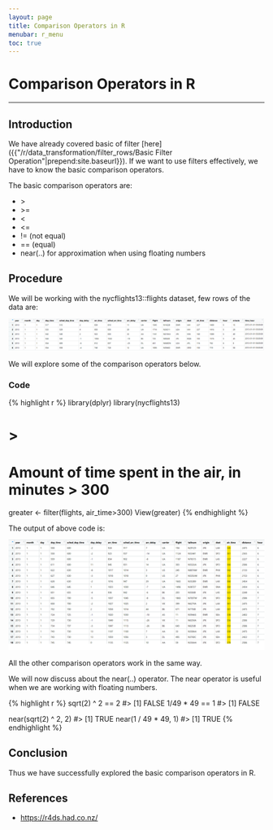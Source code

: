 ```yaml
---
layout: page
title: Comparison Operators in R
menubar: r_menu
toc: true
---
```


# Comparison Operators in R

-------------------------------------------------------------------

## Introduction	

We have already covered basic of filter [here]({{"/r/data_transformation/filter_rows/Basic Filter Operation"|prepend:site.baseurl}}). If we want to use filters effectively, we have to know the basic comparison operators.

The basic comparison operators are:
- \>
- \>=
- <
- <=
- != (not equal)
- == (equal)
- near(..) for approximation when using floating numbers

## Procedure

We will be working with the nycflights13::flights dataset, few rows of the data are:

![flights](flights.png)

We will explore some of the comparison operators below.

### Code

{% highlight r %} 
library(dplyr)
library(nycflights13)

# >
# Amount of time spent in the air, in minutes > 300
greater <- filter(flights, air_time>300)
View(greater)
{% endhighlight %}

The output of above code is:

![greater](greater.png)

All the other comparison operators work in the same way. 

We will now discuss about the near(..) operator. The near operator is useful when we are working with floating numbers.

{% highlight r %} 
sqrt(2) ^ 2 == 2
#> [1] FALSE
1/49 * 49 == 1
#> [1] FALSE

near(sqrt(2) ^ 2, 2)
#> [1] TRUE
near(1 / 49 * 49, 1)
#> [1] TRUE
{% endhighlight %}


## Conclusion

Thus we have successfully explored the basic comparison operators in R.

## References
- https://r4ds.had.co.nz/